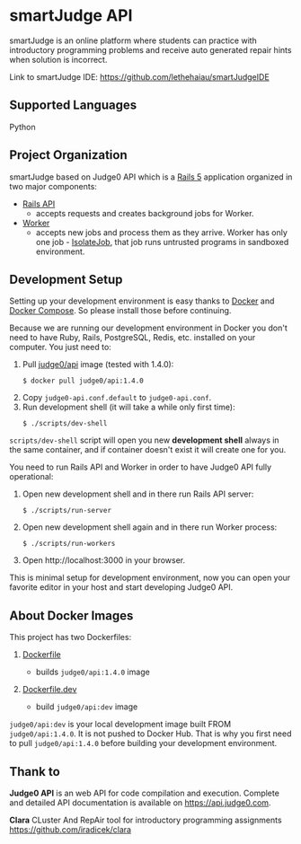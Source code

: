 # smartJudge API
smartJudge is an online platform where students can practice with introductory programming problems and receive auto generated repair hints when solution is incorrect.

Link to smartJudge IDE: https://github.com/lethehaiau/smartJudgeIDE

## Supported Languages
Python

## Project Organization
smartJudge based on Judge0 API which is a [Rails 5](http://weblog.rubyonrails.org/2016/6/30/Rails-5-0-final/) application organized in two major components:

* [Rails API](https://github.com/rails-api/rails-api)
  * accepts requests and creates background jobs for Worker.
* [Worker](https://github.com/resque/resque)
  * accepts new jobs and process them as they arrive. Worker has only one job - [IsolateJob](https://github.com/ioi/isolate), that job runs untrusted programs in sandboxed environment.
  
## Development Setup
Setting up your development environment is easy thanks to [Docker](https://docs.docker.com/) and [Docker Compose](https://docs.docker.com/compose/). So please install those before continuing.

Because we are running our development environment in Docker you don't need to have Ruby, Rails, PostgreSQL, Redis, etc. installed on your computer. You just need to:
1. Pull [judge0/api](https://hub.docker.com/r/judge0/api/) image (tested with 1.4.0):
    ```
    $ docker pull judge0/api:1.4.0
    ```
2. Copy `judge0-api.conf.default` to `judge0-api.conf`.
3. Run development shell (it will take a while only first time):
    ```
    $ ./scripts/dev-shell
    ```

`scripts/dev-shell` script will open you new **development shell** always in the same container, and if container doesn't exist it will create one for you.

You need to run Rails API and Worker in order to have Judge0 API fully operational:

1. Open new development shell and in there run Rails API server:
    ```
    $ ./scripts/run-server
    ```
2. Open new development shell again and in there run Worker process:
    ```
    $ ./scripts/run-workers
    ```
3. Open http://localhost:3000 in your browser.

This is minimal setup for development environment, now you can open your favorite editor in your host and start developing Judge0 API.

## About Docker Images
This project has two Dockerfiles:
1. [Dockerfile](https://github.com/lethehaiau/smartJudge/blob/master/Dockerfile)
   * builds `judge0/api:1.4.0` image

2. [Dockerfile.dev](https://github.com/lethehaiau/smartJudge/blob/master/Dockerfile.dev)
   * build `judge0/api:dev` image

`judge0/api:dev` is your local development image built FROM `judge0/api:1.4.0`. It is not pushed to Docker Hub. That is why you first need to pull `judge0/api:1.4.0` before building your development environment.

## Thank to
**Judge0 API** is an web API for code compilation and execution. Complete and detailed API documentation is available
on https://api.judge0.com.

**Clara** CLuster And RepAir tool for introductory programming assignments https://github.com/iradicek/clara
